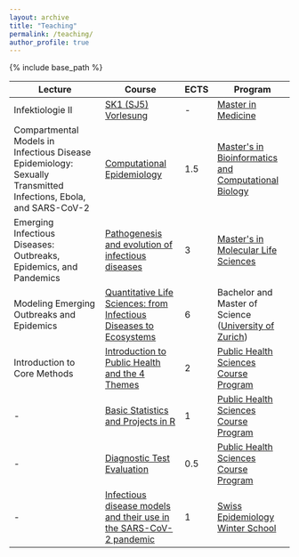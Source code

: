 ```yaml
---
layout: archive
title: "Teaching"
permalink: /teaching/
author_profile: true
---
```


{% include base_path %}

Lecture | Course | ECTS | Program
------- | ------ | ---- | -------
Infektiologie II | [SK1 (SJ5) Vorlesung](https://www.ksl.unibe.ch/KSL/kurzansicht?4&stammNr=451204&semester=FS2023&lfdNr=0) | - | [Master in Medicine](https://www.medizin.unibe.ch/studies/study_programs/master_in_medicine/index_eng.html)
Compartmental Models in Infectious Disease Epidemiology: Sexually Transmitted Infections, Ebola, and SARS-CoV-2 | [Computational Epidemiology](https://www.ksl.unibe.ch/KSL/kurzansicht?stammNr=467294&semester=HS2022&lfdNr=0) | 1.5 | [Master's in Bioinformatics and Computational Biology](https://www.philnat.unibe.ch/studies/study_programs/master_s_in_bioinformatics_and_computational_biology/index_eng.html)
Emerging Infectious Diseases: Outbreaks, Epidemics, and Pandemics | [Pathogenesis and evolution of infectious diseases](https://www.ksl.unibe.ch/KSL/kurzansicht?2&stammNr=4542&semester=HS2022&lfdNr=0) | 3 | [Master's in Molecular Life Sciences](https://www.philnat.unibe.ch/studies/study_programs/master_s_in_molecular_life_sciences/index_eng.html)
Modeling Emerging Outbreaks and Epidemics | [Quantitative Life Sciences: from Infectious Diseases to Ecosystems](https://studentservices.uzh.ch/uzh/anonym/vvz/?sap-language=EN&sap-ui-language=EN#/details/2022/003/SM/50797178) | 6 | Bachelor and Master of Science ([University of Zurich](https://www.uzh.ch))
Introduction to Core Methods | [Introduction to Public Health and the 4 Themes](https://zuw.me/kurse/dt.php?kid=4448) | 2 | [Public Health Sciences Course Program](https://www.medizin.unibe.ch/phs)
\- | [Basic Statistics and Projects in R](https://zuw.me/kurse/dt.php?kid=4474) | 1 | [Public Health Sciences Course Program](https://www.medizin.unibe.ch/phs)
\- | [Diagnostic Test Evaluation](https://zuw.me/kurse/dt.php?kid=4480) | 0.5 | [Public Health Sciences Course Program](https://www.medizin.unibe.ch/phs)
\- | [Infectious disease models and their use in the SARS-CoV-2 pandemic](https://www.epi-winterschool.org/wp-content/uploads/2021/06/WS2022_AlthausRiouHodcroft_Infectious_disease_description.pdf) | 1 | [Swiss Epidemiology Winter School](https://www.epi-winterschool.org)
